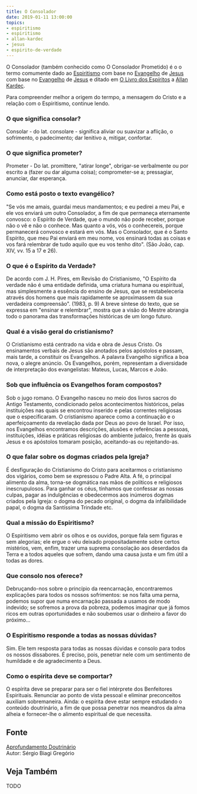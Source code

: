 ```yaml
---
title: O Consolador
date: 2019-01-11 13:00:00
topics: 
- espiritismo
- espiritismo
- allan-kardec
- jesus
- espirito-de-verdade
---
```


O Consolador (também conhecido como O Consolador Prometido) é o o termo
comumente dado ao [Espiritismo](/espiritismo) com base no
[Evangelho](/evangelho) de [Jesus](/sobre/jesus) com base no
[Evangelho](/evangelho) de [Jesus](/sobre/jesus) e ditado em [O Livro dos
Espíritos](/livros/livro-dos-espiritios) a [Allan Kardec](/bio/allan-kardec).

Para compreender melhor a origem do termpo, a mensagem do Cristo e a relação com
o Espiritismo, continue lendo.

### O que significa consolar?
Consolar - do lat. consolare - significa aliviar ou suavizar a
aflição, o sofrimento, o padecimento; dar lenitivo a, mitigar,
confortar.

### O que significa prometer?
Prometer - Do lat. promittere, "atirar longe", obrigar-se
verbalmente ou por escrito a (fazer ou dar alguma coisa); comprometer-se
a; pressagiar, anunciar, dar esperança.

### Como está posto o texto evangélico?
"Se vós me amais, guardai meus mandamentos; e eu pedirei a meu Pai, e
ele vos enviará um outro Consolador, a fim de que permaneça eternamente
convosco: o Espírito de Verdade, que o mundo não pode receber, porque
não o vê e não o conhece. Mas quanto a vós, vós o conhecereis, porque
permanecerá convosco e estará em vós. Mas o Consolador, que é o Santo
Espírito, que meu Pai enviará em meu nome, vos ensinará todas as coisas
e vos fará relembrar de tudo aquilo que eu vos tenho dito". (São João,
cap. XIV, vv. 15 a 17 e 26).

### O que é o Espírito da Verdade?
De acordo com J. H. Pires, em Revisão do Cristianismo, "O Espírito da
verdade não é uma entidade definida, uma criatura humana ou espiritual,
mas simplesmente a essência do ensino de Jesus, que se restabeleceria
através dos homens que mais rapidamente se aproximassem da sua
verdadeira compreensão". (1983, p. 9) A breve síntese do texto, que se
expressa em "ensinar e relembrar", mostra que a visão do Mestre abrangia
todo o panorama das transformações históricas de um longo futuro.

### Qual é a visão geral do cristianismo?
O Cristianismo está centrado na vida e obra de Jesus Cristo. Os
ensinamentos verbais de Jesus são anotados pelos apóstolos e passam,
mais tarde, a constituir os Evangelhos. A palavra Evangelho significa a
boa nova, o alegre anúncio. Os Evangelhos, porém, representam a
diversidade de interpretação dos evangelistas: Mateus, Lucas, Marcos e
João.

### Sob que influência os Evangelhos foram compostos?
Sob o jugo romano. O Evangelho nasceu no meio dos livros sacros do
Antigo Testamento, condicionado pelos acontecimentos históricos, pelas
instituições nas quais se encontrou inserido e pelas correntes
religiosas que o especificaram. O cristianismo aparece como a
continuação e o aperfeiçoamento da revelação dada por Deus ao povo de
Israel. Por isso, nos Evangelhos encontramos descrições, alusões e
referências a pessoas, instituições, idéias e práticas religiosas do
ambiente judaico, frente às quais Jesus e os apóstolos tomaram posição,
aceitando-as ou rejeitando-as.

### O que falar sobre os dogmas criados pela Igreja?
É desfiguração do Cristianismo do Cristo para aceitarmos o cristianismo
dos vigários, como bem se expressou o Padre Alta. A fé, o principal
alimento da alma, torna-se dogmática nas mãos de políticos e religiosos
inescrupulosos. Para ganhar os céus, tínhamos que confessar as nossas
culpas, pagar as indulgências e obedecermos aos inúmeros dogmas criados
pela Igreja: o dogma do pecado original, o dogma da infalibilidade
papal, o dogma da Santíssima Trindade etc.

### Qual a missão do Espiritismo?
O Espiritismo vem abrir os olhos e os ouvidos, porque fala sem figuras e
sem alegorias; ele ergue o véu deixado propositadamente sobre certos
mistérios, vem, enfim, trazer uma suprema consolação aos deserdados da
Terra e a todos aqueles que sofrem, dando uma causa justa e um fim útil
a todas as dores.

### Que consolo nos oferece?
Debruçando-nos sobre o princípio da reencarnação, encontraremos
explicações para todos os nossos sofrimentos: se nos falta uma perna,
podemos supor que numa encarnação passada a usamos de modo indevido; se
sofremos a prova da pobreza, podemos imaginar que já fomos ricos em
outras oportunidades e não soubemos usar o dinheiro a favor do
próximo...

### O Espiritismo responde a todas as nossas dúvidas?
Sim. Ele tem resposta para todas as nossas dúvidas e consolo para todos
os nossos dissabores. É preciso, pois, penetrar nele com um sentimento
de humildade e de agradecimento a Deus.

### Como o espírita deve se comportar?
O espírita deve se preparar para ser o fiel intérprete dos Benfeitores
Espirituais. Renunciar ao ponto de vista pessoal e eliminar preconceitos
auxiliam sobremaneira. Ainda: o espírita deve estar sempre estudando o
conteúdo doutrinário, a fim de que possa penetrar nos meandros da alma
alheia e fornecer-lhe o alimento espiritual de que necessita.


## Fonte
[Aprofundamento Doutrinário](https://sites.google.com/view/aprofundamentodoutrinario/consolador-prometido)  
Autor: Sérgio Biagi Gregório

## Veja Também
TODO


